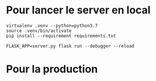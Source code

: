 
# Pour lancer le server en local

```
virtualenv .venv --python=python3.7
source .venv/bin/activate
pip install --requirement requirements.txt

FLASK_APP=server.py flask run --debugger --reload
```


# Pour la production

